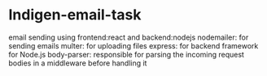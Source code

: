 # Indigen-email-task
email sending using frontend:react and backend:nodejs 
nodemailer: for sending emails
multer: for uploading files 
express: for backend framework for Node.js
body-parser: responsible for parsing the incoming request bodies in a middleware before handling it
